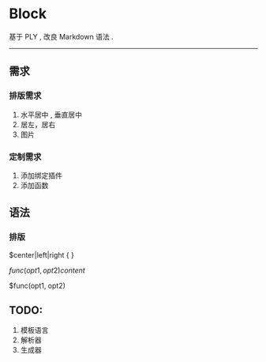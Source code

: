 # Block

基于 PLY , 改良 Markdown 语法 .
 
---

## 需求

### 排版需求
1. 水平居中 , 垂直居中
2. 居左，居右
3. 图片

### 定制需求
1. 添加绑定插件
2. 添加函数


## 语法

### 排版

$center|left|right {
}

$func(opt1, opt2){
  content
}$

$func(opt1, opt2)

## TODO:

1. 模板语言
2. 解析器
3. 生成器

